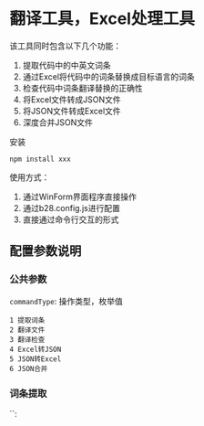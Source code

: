# 翻译工具，Excel处理工具

该工具同时包含以下几个功能：
1. 提取代码中的中英文词条
2. 通过Excel将代码中的词条替换成目标语言的词条
3. 检查代码中词条翻译替换的正确性
4. 将Excel文件转成JSON文件
5. 将JSON文件转成Excel文件
6. 深度合并JSON文件

安装
```
npm install xxx
```

使用方式：
1. 通过WinForm界面程序直接操作
2. 通过b28.config.js进行配置
3. 直接通过命令行交互的形式

## 配置参数说明

### 公共参数
`commandType`: 操作类型，枚举值
```
1 提取词条
2 翻译文件
3 翻译检查
4 Excel转JSON
5 JSON转Excel
6 JSON合并
```

### 词条提取
``: 
